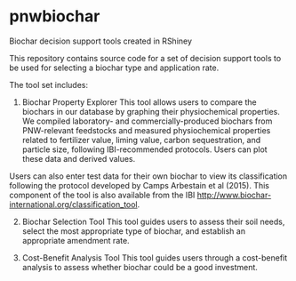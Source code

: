 # pnwbiochar
Biochar decision support tools created in RShiney

This repository contains source code for a set of decision support tools to be used for selecting a biochar type and application rate. 

The tool set includes:

1) Biochar Property Explorer
This tool allows users to compare the biochars in our database by graphing their physiochemical properties. 
We compiled laboratory- and commercially-produced biochars from PNW-relevant feedstocks and measured physiochemical properties 
related to fertilizer value, liming value, carbon sequestration, and particle size, following IBI-recommended protocols. 
Users can plot these data and derived values.

Users can also enter test data for their own biochar to view its classification following the protocol developed by 
Camps Arbestain et al (2015). This component of the tool is also available from the IBI
http://www.biochar-international.org/classification_tool.

2) Biochar Selection Tool
This tool guides users to assess their soil needs, select the most appropriate type of biochar, and establish an appropriate amendment rate.

3) Cost-Benefit Analysis Tool
This tool guides users through a cost-benefit analysis to assess whether biochar could be a good investment.
